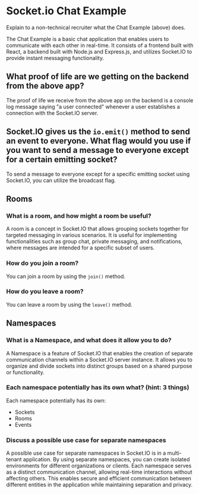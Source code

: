 
# Socket.io Chat Example

Explain to a non-technical recruiter what the Chat Example (above) does.

The Chat Example is a basic chat application that enables users to communicate with each other in real-time. It consists of a frontend built with React, a backend built with Node.js and Express.js, and utilizes Socket.IO to provide instant messaging functionality.

## What proof of life are we getting on the backend from the above app?

The proof of life we receive from the above app on the backend is a console log message saying "a user connected" whenever a user establishes a connection with the Socket.IO server.

## Socket.IO gives us the `io.emit()` method to send an event to everyone. What flag would you use if you want to send a message to everyone except for a certain emitting socket?

To send a message to everyone except for a specific emitting socket using Socket.IO, you can utilize the broadcast flag.

## Rooms

### What is a room, and how might a room be useful?

A room is a concept in Socket.IO that allows grouping sockets together for targeted messaging in various scenarios. It is useful for implementing functionalities such as group chat, private messaging, and notifications, where messages are intended for a specific subset of users.

### How do you join a room?

You can join a room by using the `join()` method.

### How do you leave a room?

You can leave a room by using the `leave()` method.

## Namespaces

### What is a Namespace, and what does it allow you to do?

A Namespace is a feature of Socket.IO that enables the creation of separate communication channels within a Socket.IO server instance. It allows you to organize and divide sockets into distinct groups based on a shared purpose or functionality.

### Each namespace potentially has its own what? (hint: 3 things)

Each namespace potentially has its own:
- Sockets
- Rooms
- Events

### Discuss a possible use case for separate namespaces

A possible use case for separate namespaces in Socket.IO is in a multi-tenant application. By using separate namespaces, you can create isolated environments for different organizations or clients. Each namespace serves as a distinct communication channel, allowing real-time interactions without affecting others. This enables secure and efficient communication between different entities in the application while maintaining separation and privacy.
